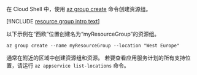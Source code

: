 在 Cloud Shell 中，使用 [az group create](/cli/azure/group#create) 命令创建资源组。

[!INCLUDE [resource group intro text](resource-group.md)]

以下示例在“西欧”位置创建名为“myResourceGroup”的资源组。

```azurecli-interactive
az group create --name myResourceGroup --location "West Europe"
```

通常在附近的区域中创建资源组和资源。 若要查看应用服务计划的所有支持位置，请运行 `az appservice list-locations` 命令。
